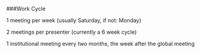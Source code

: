 ###Work Cycle

1 meeting per week (usually Saturday, if not: Monday)

2 meetings per presenter (currently a 6 week cycle)

1 institutional meeting every two months, the week after the global meeting